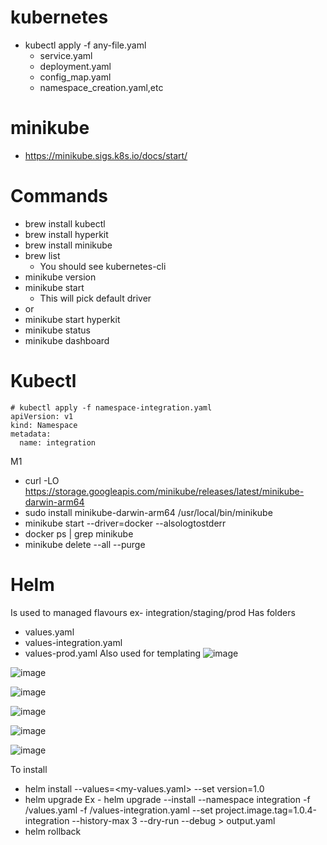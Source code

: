 # kubernetes
- kubectl apply -f any-file.yaml
  - service.yaml
  - deployment.yaml
  - config_map.yaml
  - namespace_creation.yaml,etc

# minikube
 - https://minikube.sigs.k8s.io/docs/start/

# Commands
- brew install kubectl
- brew install hyperkit
- brew install minikube
- brew list
  - You should see kubernetes-cli
- minikube version
- minikube start
  - This will pick default driver
- or
- minikube start hyperkit
- minikube status
- minikube dashboard

# Kubectl

```
# kubectl apply -f namespace-integration.yaml
apiVersion: v1
kind: Namespace
metadata:
  name: integration
```



M1
- curl -LO https://storage.googleapis.com/minikube/releases/latest/minikube-darwin-arm64
- sudo install minikube-darwin-arm64 /usr/local/bin/minikube
- minikube start --driver=docker --alsologtostderr
- docker ps | grep minikube
- minikube delete --all --purge


# Helm
Is used to managed flavours ex- integration/staging/prod
Has folders
- values.yaml
- values-integration.yaml
- values-prod.yaml
Also used for templating
![image](https://github.com/user-attachments/assets/ddd5890e-7fa7-4135-bace-4e21b9c4fb72)

![image](https://github.com/user-attachments/assets/79414e3c-f360-4fa2-8e1a-7e693d4ce2d8)

![image](https://github.com/user-attachments/assets/bb731c27-c8d6-453d-ad65-1e541e987a76)

![image](https://github.com/user-attachments/assets/b44a1274-3a79-482a-b106-6bf5a26ee0ca)

![image](https://github.com/user-attachments/assets/6b5e116c-0594-4eb1-8005-00775d734191)

![image](https://github.com/user-attachments/assets/c302abfd-804d-42d5-a8bf-57d96d20c15d)


To install
- helm install --values=<my-values.yaml> <chart-name> --set version=1.0
- helm upgrade <chart-name>
  Ex - helm upgrade --install <release> <char-folder-name> --namespace integration -f <char-folder-name>/values.yaml -f <char-folder-name>/values-integration.yaml --set project.image.tag=1.0.4-integration --history-max 3 --dry-run --debug > output.yaml
- helm rollback <chart-name>
